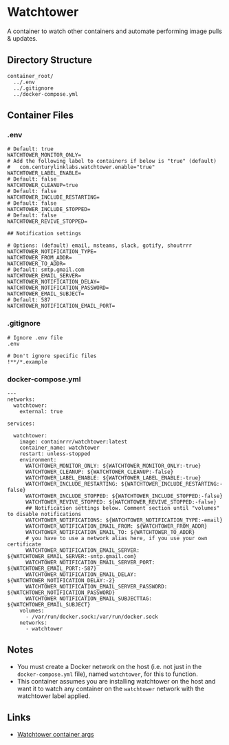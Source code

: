 # Watchtower

A container to watch other containers and automate performing image pulls & updates.

## Directory Structure

```text title="Container directory structure"
container_root/
  ../.env
  ../.gitignore
  ../docker-compose.yml
```

## Container Files

### .env

```text title="watchtower .env" linenums="1"
# Default: true
WATCHTOWER_MONITOR_ONLY=
# Add the following label to containers if below is "true" (default)
#   com.centurylinklabs.watchtower.enable="true"
WATCHTOWER_LABEL_ENABLE=
# Default: false
WATCHTOWER_CLEANUP=true
# Default: false
WATCHTOWER_INCLUDE_RESTARTING=
# Default: false
WATCHTOWER_INCLUDE_STOPPED=
# Default: false
WATCHTOWER_REVIVE_STOPPED=

## Notification settings

# Options: (default) email, msteams, slack, gotify, shoutrrr
WATCHTOWER_NOTIFICATION_TYPE=
WATCHTOWER_FROM_ADDR=
WATCHTOWER_TO_ADDR=
# Default: smtp.gmail.com
WATCHTOWER_EMAIL_SERVER=
WATCHTOWER_NOTIFICATION_DELAY=
WATCHTOWER_NOTIFICATION_PASSWORD=
WATCHTOWER_EMAIL_SUBJECT=
# Default: 587
WATCHTOWER_NOTIFICATION_EMAIL_PORT=

```

### .gitignore

```text title="watchtower .gitignore" linenums="1"
# Ignore .env file
.env

# Don't ignore specific files
!**/*.example

```

### docker-compose.yml

```text title="watchtower docker-compose.yml" linenums="1"
---
networks:
  watchtower:
    external: true
    
services:

  watchtower:
    image: containrrr/watchtower:latest
    container_name: watchtower
    restart: unless-stopped
    environment:
      WATCHTOWER_MONITOR_ONLY: ${WATCHTOWER_MONITOR_ONLY:-true}
      WATCHTOWER_CLEANUP: ${WATCHTOWER_CLEANUP:-false}
      WATCHTOWER_LABEL_ENABLE: ${WATCHTOWER_LABEL_ENABLE:-true}
      WATCHTOWER_INCLUDE_RESTARTING: ${WATCHTOWER_INCLUDE_RESTARTING:-false}
      WATCHTOWER_INCLUDE_STOPPED: ${WATCHTOWER_INCLUDE_STOPPED:-false}
      WATCHTOWER_REVIVE_STOPPED: ${WATCHTOWER_REVIVE_STOPPED:-false}
      ## Notification settings below. Comment section until "volumes" to disable notifications
      WATCHTOWER_NOTIFICATIONS: ${WATCHTOWER_NOTIFICATION_TYPE:-email}
      WATCHTOWER_NOTIFICATION_EMAIL_FROM: ${WATCHTOWER_FROM_ADDR}
      WATCHTOWER_NOTIFICATION_EMAIL_TO: ${WATCHTOWER_TO_ADDR}
      # you have to use a network alias here, if you use your own certificate
      WATCHTOWER_NOTIFICATION_EMAIL_SERVER: ${WATCHTOWER_EMAIL_SERVER:-smtp.gmail.com}
      WATCHTOWER_NOTIFICATION_EMAIL_SERVER_PORT: ${WATCHTOWER_EMAIL_PORT:-587}
      WATCHTOWER_NOTIFICATION_EMAIL_DELAY: ${WATCHTOWER_NOTIFICATION_DELAY:-2}
      WATCHTOWER_NOTIFICATION_EMAIL_SERVER_PASSWORD: ${WATCHTOWER_NOTIFICATION_PASSWORD}
      WATCHTOWER_NOTIFICATION_EMAIL_SUBJECTTAG: ${WATCHTOWER_EMAIL_SUBJECT}
    volumes:
      - /var/run/docker.sock:/var/run/docker.sock
    networks:
      - watchtower

```

## Notes

- You must create a Docker network on the host (i.e. not just in the `docker-compose.yml` file), named `watchtower`, for this to function.
- This container assumes you are installing watchtower on the host and want it to watch any container on the `watchtower` network with the watchtower label applied.

## Links

- [Watchtower container args](https://containrrr.dev/watchtower/arguments/)
